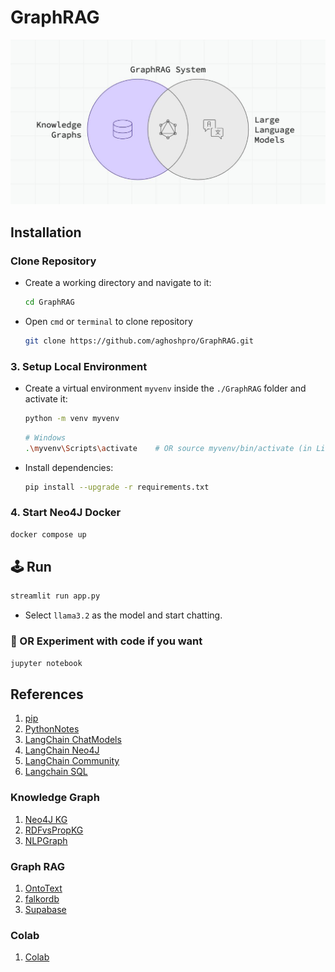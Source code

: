 # GraphRAG

<img src="assets\GraphRAGFalkorDB.jpg">

## Installation

### Clone Repository

- Create a working directory and navigate to it:

  ```bash
  cd GraphRAG
  ```

- Open `cmd` or `terminal` to clone repository

  ```bash
  git clone https://github.com/aghoshpro/GraphRAG.git
  ```

### 3. **Setup Local Environment**

- Create a virtual environment `myvenv` inside the `./GraphRAG` folder and activate it:

  ```bash
  python -m venv myvenv
  ```

  ```bash
  # Windows
  .\myvenv\Scripts\activate    # OR source myvenv/bin/activate (in Linux or Mac)
  ```

- Install dependencies:
  ```bash
  pip install --upgrade -r requirements.txt
  ```
<!-- ### Get API Keys

- Anthropic: <https://console.anthropic.com/settings/keys>
- OpenAI <https://platform.openai.com/settings/proj_D0EtqGQ3jNT0h8LnOHnLAVkO/api-keys>

- Put them in `.env` file and add it to `.gitignore` so it will be not shared during git commit -->

### 4. Start Neo4J Docker

  ```sh
  docker compose up
  ```
## 🕹️ Run
```bash
streamlit run app.py
```
- Select `llama3.2` as the model and start chatting.




### 🧪 OR Experiment with code if you want

  ```sh
  jupyter notebook
  ```

## References

1. [pip](https://pip.pypa.io/en/stable/installation/)
2. [PythonNotes](https://note.nkmk.me/en/)
3. [LangChain ChatModels](https://python.langchain.com/docs/integrations/chat/)
4. [LangChain Neo4J](https://neo4j.com/labs/genai-ecosystem/langchain/)
5. [LangChain Community](https://api.python.langchain.com/en/latest/community_api_reference.html)
6. [Langchain SQL](https://python.langchain.com/docs/how_to/sql_prompting/)

### Knowledge Graph

1. [Neo4J KG](https://neo4j.com/blog/genai/what-is-knowledge-graph/)
2. [RDFvsPropKG](https://neo4j.com/blog/knowledge-graph/rdf-vs-property-graphs-knowledge-graphs/)
3. [NLPGraph](https://journalofbigdata.springeropen.com/articles/10.1186/s40537-020-00383-w/metrics)

### Graph RAG
1. [OntoText](https://www.ontotext.com/blog/matching-skills-and-candidates-with-graph-rag/)
2. [falkordb](https://www.falkordb.com/blogs/what-is-graphrag/)
3. [Supabase](https://supabase.com/blog/openai-embeddings-postgres-vector)

### Colab
1. [Colab](https://colab.research.google.com/drive/1MnZ6CeUNiVTrJGwYpJaduQBbCsNEVrbD?usp=sharing#scrollTo=iXmdiUY7NlQA)